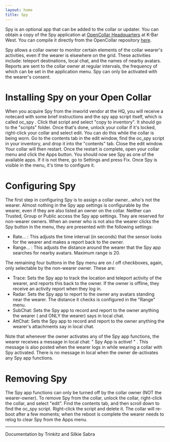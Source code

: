 ```yaml
---
layout: home
title: Spy
---
```


Spy is an optional app that can be added to the collar or updater.  You can obtain a copy of the Spy application at [OpenCollar Headquarters](http://maps.secondlife.com/secondlife/KBar%20West/10/82/1201) at K-Bar West.  You can compile it directly from the OpenCollar repository [here](https://github.com/OpenCollarTeam/OpenCollar/blob/master/src/Apps/oc_spy.lsl).   

Spy allows a collar owner to monitor certain elements of the collar wearer's activities, even if the wearer is elsewhere on the grid. These activities include: teleport destinations, local chat, and the names of nearby avatars. Reports are sent to the collar owner at regular intervals, the frequency of which can be set in the application menu. Spy can only be activated with the wearer's consent.

# Installing Spy on your Open Collar
When you acquire Spy from the inworld vendor at the HQ,  you will receive a notecard with some brief instructions and the spy app script itself, which is called oc_spy . Click that script and select "copy to inventory". It should go to the "scripts" folder. Once that's done, unlock your collar if it's locked, right-click your collar and select edit. You can do this while the collar is being worn. Go to the contents tab in the edit window, find the oc_spy script in your inventory, and drop it into the "contents" tab. Close the edit window. Your collar will then restart. Once the restart is complete, open your collar menu and click the Apps button. You should now see Spy as one of the available apps. If it is not there, go to Settings and press Fix. Once Spy is visible in the menu, it's time to configure it.

# Configuring Spy
The first step in configuring Spy is to assign a collar owner...who's not the wearer. Almost nothing in the Spy app settings is configurable by the wearer, even if they are also listed an owner on the collar. Neither can Trusted, Group or Public access the Spy app settings. They are reserved for non-wearer owners. When an owner who is not also the wearer clicks the Spy button in the menu, they are presented with the following settings:

- Rate... : This adjusts the time interval (in seconds) that the sensor looks for the wearer and makes a report back to the owner.
- Range... : This adjusts the distance around the wearer that the Spy app searches for nearby avatars. Maximum range is 20.

The remaining four buttons in the Spy menu are on / off checkboxes, again, only selectable by the non-wearer owner. These are:

- Trace: Sets the Spy app to track the location and teleport activity of the wearer, and reports this back to the owner. If the owner is offline, they receive an activity report when they log in.
- Radar: Sets the Spy app to report to the owner any avatars standing near the wearer. The distance it checks is configured in the "Range" menu.
- SubChat: Sets the Spy app to record and report to the owner anything the wearer ( and ONLY the wearer) says in local chat.
- AttChat: Sets the Spy app to record and report to the owner anything the wearer's attachments say in local chat. 

Note that whenever the owner activates any of the Spy app functions, the wearer receives a message in local chat: " Spy App is active! " . This message is also posted when the wearer logs in while wearing a collar with Spy activated. There is no message in local when the owner de-activates any Spy app functions.  

# Removing Spy

The Spy app functions can only be turned off by the collar owner (NOT the wearer-owner).  To remove Spy from the collar, unlock the collar, right-click the collar, and select "edit". Find the contents tab, and then scroll down to find the oc_spy script. Right-click the script and delete it. The collar will re-boot after a few moments; when the reboot is complete the wearer needs to relog to clear Spy from the Apps menu.
_________________________________________________   
Documentation by Trinkitz and Silkie Sabra

